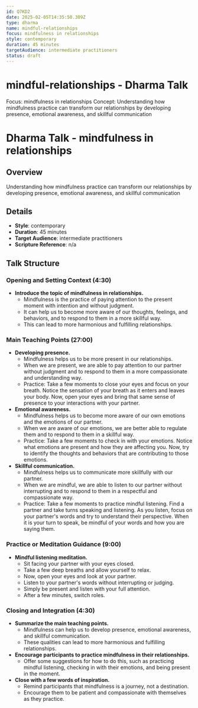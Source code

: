 ```yaml
---
id: Q7KD2
date: 2025-02-05T14:35:50.309Z
type: dharma
name: mindful-relationships
focus: mindfulness in relationships
style: contemporary
duration: 45 minutes
targetAudience: intermediate practitioners
status: draft
---
```

# mindful-relationships - Dharma Talk
Focus: mindfulness in relationships
Concept: Understanding how mindfulness practice can transform our relationships by developing presence, emotional awareness, and skillful communication
# Dharma Talk - mindfulness in relationships

## Overview

Understanding how mindfulness practice can transform our relationships by developing presence, emotional awareness, and skillful communication

## Details
- **Style**: contemporary
- **Duration**: 45 minutes
- **Target Audience**: intermediate practitioners
- **Scripture Reference**: n/a

## Talk Structure

### Opening and Setting Context (4:30)
- **Introduce the topic of mindfulness in relationships.**
  - Mindfulness is the practice of paying attention to the present moment with intention and without judgment.
  - It can help us to become more aware of our thoughts, feelings, and behaviors, and to respond to them in a more skillful way.
  - This can lead to more harmonious and fulfilling relationships.

### Main Teaching Points (27:00)
- **Developing presence.**
  - Mindfulness helps us to be more present in our relationships.
  - When we are present, we are able to pay attention to our partner without judgment and to respond to them in a more compassionate and understanding way.
  - Practice: Take a few moments to close your eyes and focus on your breath. Notice the sensation of your breath as it enters and leaves your body. Now, open your eyes and bring that same sense of presence to your interactions with your partner.
- **Emotional awareness.**
  - Mindfulness helps us to become more aware of our own emotions and the emotions of our partner.
  - When we are aware of our emotions, we are better able to regulate them and to respond to them in a skillful way.
  - Practice: Take a few moments to check in with your emotions. Notice what emotions are present and how they are affecting you. Now, try to identify the thoughts and behaviors that are contributing to those emotions.
- **Skillful communication.**
  - Mindfulness helps us to communicate more skillfully with our partner.
  - When we are mindful, we are able to listen to our partner without interrupting and to respond to them in a respectful and compassionate way.
  - Practice: Take a few moments to practice mindful listening. Find a partner and take turns speaking and listening. As you listen, focus on your partner's words and try to understand their perspective. When it is your turn to speak, be mindful of your words and how you are saying them.

### Practice or Meditation Guidance (9:00)
- **Mindful listening meditation.**
  - Sit facing your partner with your eyes closed.
  - Take a few deep breaths and allow yourself to relax.
  - Now, open your eyes and look at your partner.
  - Listen to your partner's words without interrupting or judging.
  - Simply be present and listen with your full attention.
  - After a few minutes, switch roles.

### Closing and Integration (4:30)
- **Summarize the main teaching points.**
  - Mindfulness can help us to develop presence, emotional awareness, and skillful communication.
  - These qualities can lead to more harmonious and fulfilling relationships.
- **Encourage participants to practice mindfulness in their relationships.**
  - Offer some suggestions for how to do this, such as practicing mindful listening, checking in with their emotions, and being present in the moment.
- **Close with a few words of inspiration.**
  - Remind participants that mindfulness is a journey, not a destination.
  - Encourage them to be patient and compassionate with themselves as they practice.